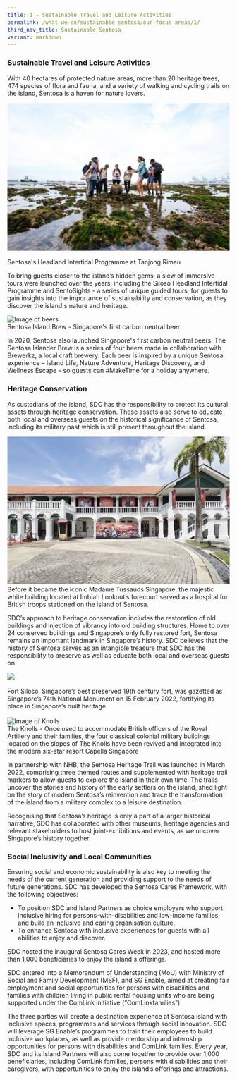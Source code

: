 ```yaml
---
title: 1 - Sustainable Travel and Leisure Activities
permalink: /what-we-do/sustainable-sentosa/our-focus-areas/1/
third_nav_title: Sustainable Sentosa
variant: markdown
---
```

### **Sustainable Travel and Leisure Activities**
		
With 40 hectares of protected nature areas, more than 20 heritage trees, 474 species of flora and fauna, and a variety of walking and cycling trails on the island, Sentosa is a haven for nature lovers. 

![](/images/what-we-do/sustainable-sentosa/ship.jpg)
<figcaption>Sentosa's Headland Intertidal Programme at Tanjong Rimau</figcaption>
		
To bring guests closer to the island’s hidden gems, a slew of immersive tours were launched over the years, including the Siloso Headland Intertidal Programme and SentoSights - a series of unique guided tours, for guests to gain insights into the importance of sustainability and conservation, as they discover the island's nature and heritage.

<img src="/images/what-we-do/sustainable-sentosa/beer.jpg" alt="Image of beers">	
<figcaption>Sentosa Island Brew - Singapore's first carbon neutral beer</figcaption>

In 2020, Sentosa also launched Singapore's first carbon neutral beers. The Sentosa Islander Brew is a series of four beers made in collaboration with Brewerkz, a local craft brewery. Each beer is inspired by a unique Sentosa experience – Island Life, Nature Adventure, Heritage Discovery, and Wellness Escape – so guests can&nbsp;#MakeTime for a holiday&nbsp;anywhere. 
		
### **Heritage Conservation** 
As custodians of the island, SDC has the responsibility to protect its cultural assets through heritage conservation. These assets also serve to educate both local and overseas guests on the historical significance of Sentosa, including its military past which is still present throughout the island. 

<img src="/images/what-we-do/sustainable-sentosa/mtsg.jpg" alt="Image of Madame Tussauds Singapore">	
<figcaption>Before it became the iconic Madame Tussauds Singapore, the majestic white building located at Imbiah Lookout’s forecourt served as a hospital for British troops stationed on the island of Sentosa. </figcaption>

SDC’s approach to heritage conservation includes the restoration of old buildings and injection of vibrancy into old building structures. Home to over 24 conserved buildings and Singapore’s only fully restored fort, Sentosa remains an important landmark in Singapore’s history. SDC believes that the history of Sentosa serves as an intangible treasure that SDC has the responsibility to preserve as well as educate both local and overseas guests on.

![](/images/what-we-do/sustainable-sentosa/fort-siloso.jpeg)
<figcaption>Fort Siloso, Singapore’s best preserved 19th century fort,
was gazetted as Singapore’s 74th National Monument on 15 February 2022, fortifying its place in Singapore’s built heritage.</figcaption>

<br>

<img src="/images/what-we-do/sustainable-sentosa/knolls-collage.png" alt="Image of Knolls">	
<figcaption>The Knolls - Once used to accommodate British officers of the Royal Artillery and their families, the four classical colonial military buildings located on the slopes of The Knolls have been revived and integrated into the modern six-star resort Capella Singapore</figcaption>

In partnership with NHB, the Sentosa Heritage Trail was launched in March 2022, comprising three themed routes and supplemented with heritage trail markers to allow guests to explore the island in their own time. The trails uncover the stories and history of the early settlers on the island, shed light on the story of modern Sentosa’s reinvention and trace the transformation of the island from a military complex to a leisure destination.

Recognising that Sentosa’s heritage is only a part of a larger historical narrative, SDC has collaborated with other museums, heritage agencies and relevant stakeholders to host joint-exhibitions and events, as we uncover Singapore’s history together. 

### **Social Inclusivity and Local Communities** 
Ensuring social and economic sustainability is also key to meeting the needs of the current generation and providing support to the needs of future generations. SDC has developed the Sentosa Cares Framework, with the following objectives:
- To position SDC and Island Partners as choice employers who support inclusive hiring for persons-with-disabilities and low-income families, and build an inclusive and caring organisation culture.
- To enhance Sentosa with inclusive experiences for guests with all abilities to enjoy and discover.

SDC hosted the inaugural Sentosa Cares Week in 2023, and hosted more than 1,000 beneficiaries to enjoy the island's offerings.

SDC entered into a Memorandum of Understanding (MoU) with Ministry of Social and Family Development (MSF), and SG Enable, aimed at creating fair employment and social opportunities for persons with disabilities and families with children living in public rental housing units who are being supported under the ComLink initiative (“ComLinkfamilies”). 

The three parties will create a destination experience at Sentosa island with inclusive spaces, programmes and services through social innovation. SDC will leverage SG Enable’s programmes to train their employees to build inclusive workplaces, as well as provide mentorship and internship opportunities for persons with disabilities and ComLink families. Every year, SDC and its Island Partners will also come together to provide over 1,000 beneficiaries, including ComLink families, persons with disabilities and their caregivers, with opportunities to enjoy the island’s offerings and attractions. 

